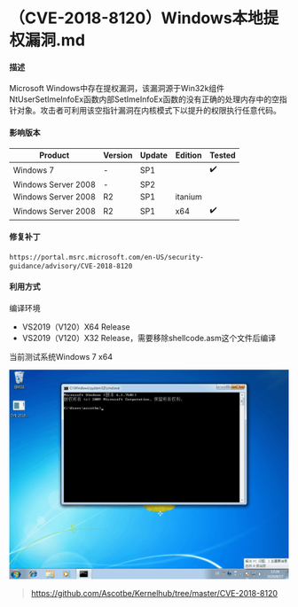 # （CVE-2018-8120）Windows本地提权漏洞.md

#### 描述

Microsoft Windows中存在提权漏洞，该漏洞源于Win32k组件NtUserSetImeInfoEx函数内部SetImeInfoEx函数的没有正确的处理内存中的空指针对象。攻击者可利用该空指针漏洞在内核模式下以提升的权限执行任意代码。

#### 影响版本

| Product             | Version | Update | Edition | Tested |
| ------------------- | ------- | ------ | ------- | ------ |
| Windows 7           | -       | SP1    |         | ✔️      |
| Windows Server 2008 | -       | SP2    |         |        |
| Windows Server 2008 | R2      | SP1    | itanium |        |
| Windows Server 2008 | R2      | SP1    | x64     | ✔️      |

#### 修复补丁

```
https://portal.msrc.microsoft.com/en-US/security-guidance/advisory/CVE-2018-8120
```

#### 利用方式

编译环境

- VS2019（V120）X64 Release
- VS2019（V120）X32 Release，需要移除shellcode.asm这个文件后编译

当前测试系统Windows 7 x64

[![1](.resource/%EF%BC%88CVE-2018-8120%EF%BC%89Windows%E6%9C%AC%E5%9C%B0%E6%8F%90%E6%9D%83%E6%BC%8F%E6%B4%9E/media/CVE-2018-8120_win7_x64.gif)](https://github.com/Ascotbe/Random-img/blob/master/WindowsKernelExploits/CVE-2018-8120_win7_x64.gif?raw=true)



> https://github.com/Ascotbe/Kernelhub/tree/master/CVE-2018-8120